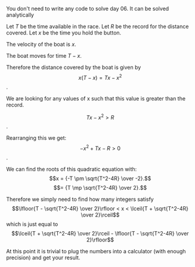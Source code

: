 You don't need to write any code to solve day 06.
It can be solved analytically

Let $T$ be the time available in the race.
Let $R$ be the record for the distance covered.
Let $x$ be the time you hold the button.

The velocity of the boat is $x$.

The boat moves for time $T - x$.

Therefore the distance covered by the boat is given by
$$x(T-x) = Tx - x^2$$.

We are looking for any values of x such that this value is greater than the record.

$$Tx - x^2 > R$$.

Rearranging this we get:
$$-x^2 + Tx - R > 0$$.

We can find the roots of this quadratic equation with:
$$x = {-T \pm \sqrt{T^2-4R} \over -2}.$$
$$= {T \mp \sqrt{T^2-4R} \over 2}.$$

Therefore we simply need to find how many integers satisfy
$$\lfloor{T - \sqrt{T^2-4R} \over 2}\rfloor < x <
\lceil{T + \sqrt{T^2-4R} \over 2}\rceil$$
which is just equal to
$$\lceil{T + \sqrt{T^2-4R} \over 2}\rceil - \lfloor{T - \sqrt{T^2-4R} \over 2}\rfloor$$

At this point it is trivial to plug the numbers into a calculator (with enough precision)
and get your result.
